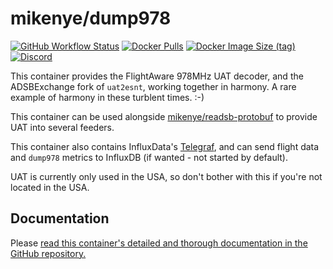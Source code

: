 # mikenye/dump978

[![GitHub Workflow Status](https://img.shields.io/github/workflow/status/mikenye/docker-dump978/Deploy%20to%20Docker%20Hub)](https://github.com/mikenye/docker-dump978/actions?query=workflow%3A%22Deploy+to+Docker+Hub%22)
[![Docker Pulls](https://img.shields.io/docker/pulls/mikenye/dump978.svg)](https://hub.docker.com/r/mikenye/dump978)
[![Docker Image Size (tag)](https://img.shields.io/docker/image-size/mikenye/dump978/latest)](https://hub.docker.com/r/mikenye/dump978)
[![Discord](https://img.shields.io/discord/734090820684349521)](https://discord.gg/sTf9uYF)

This container provides the FlightAware 978MHz UAT decoder, and the ADSBExchange fork of `uat2esnt`, working together in harmony. A rare example of harmony in these turblent times. :-)

This container can be used alongside [mikenye/readsb-protobuf](https://github.com/mikenye/docker-readsb-protobuf) to provide UAT into several feeders.

This container also contains InfluxData's [Telegraf](https://docs.influxdata.com/telegraf/), and can send flight data and `dump978` metrics to InfluxDB (if wanted - not started by default).

UAT is currently only used in the USA, so don't bother with this if you're not located in the USA.

## Documentation

Please [read this container's detailed and thorough documentation in the GitHub repository.](https://github.com/mikenye/docker-dump978/blob/master/README.md)
